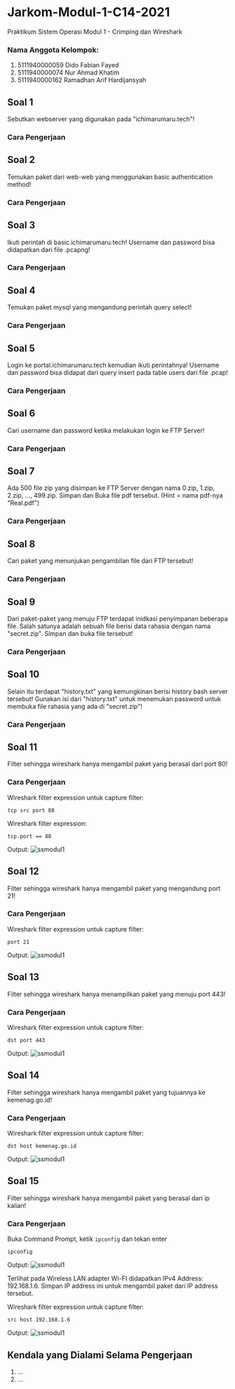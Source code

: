 # Jarkom-Modul-1-C14-2021
Praktikum Sistem Operasi Modul 1 - Crimping dan Wireshark

### Nama Anggota Kelompok:
1. 5111940000059      Dido Fabian Fayed <br>
2. 5111940000074	    Nur Ahmad Khatim <br>
3. 5111940000162	    Ramadhan Arif Hardijansyah

## Soal 1
Sebutkan webserver yang digunakan pada "ichimarumaru.tech"! 
### Cara Pengerjaan

## Soal 2
Temukan paket dari web-web yang menggunakan basic authentication method!
### Cara Pengerjaan

## Soal 3
Ikuti perintah di basic.ichimarumaru.tech! Username dan password bisa didapatkan dari file .pcapng!
### Cara Pengerjaan

## Soal 4
Temukan paket mysql yang mengandung perintah query select!
### Cara Pengerjaan

## Soal 5
Login ke portal.ichimarumaru.tech kemudian ikuti perintahnya! Username dan password bisa didapat dari query insert pada table users dari file .pcap!
### Cara Pengerjaan

## Soal 6
Cari username dan password ketika melakukan login ke FTP Server!
### Cara Pengerjaan

## Soal 7
Ada 500 file zip yang disimpan ke FTP Server dengan nama 0.zip, 1.zip, 2.zip, ..., 499.zip. Simpan dan Buka file pdf tersebut. (Hint = nama pdf-nya "Real.pdf")
### Cara Pengerjaan

## Soal 8
Cari paket yang menunjukan pengambilan file dari FTP tersebut!
### Cara Pengerjaan

## Soal 9
Dari paket-paket yang menuju FTP terdapat inidkasi penyimpanan beberapa file. Salah satunya adalah sebuah file berisi data rahasia dengan nama "secret.zip". Simpan dan buka file tersebut!
### Cara Pengerjaan

## Soal 10
Selain itu terdapat "history.txt" yang kemungkinan berisi history bash server tersebut! Gunakan isi dari "history.txt" untuk menemukan password untuk membuka file rahasia yang ada di "secret.zip"!
### Cara Pengerjaan

## Soal 11
Filter sehingga wireshark hanya mengambil paket yang berasal dari port 80!
### Cara Pengerjaan
Wireshark filter expression untuk capture filter:
```
tcp src port 80
```
Wireshark filter expression:
```
tcp.port == 80
```
Output:
![ssmodul1](https://github.com/DidoFayed/jarkom-modul-1-C14-2021/blob/main/ssmodul1/11_1.png)

## Soal 12
Filter sehingga wireshark hanya mengambil paket yang mengandung port 21!
### Cara Pengerjaan
Wireshark filter expression untuk capture filter:
```
port 21
```
Output:
![ssmodul1](https://github.com/DidoFayed/jarkom-modul-1-C14-2021/blob/main/ssmodul1/12_1.png)

## Soal 13
Filter sehingga wireshark hanya menampilkan paket yang menuju port 443!
### Cara Pengerjaan
Wireshark filter expression untuk capture filter:
```
dst port 443
```
Output:
![ssmodul1](https://github.com/DidoFayed/jarkom-modul-1-C14-2021/blob/main/ssmodul1/13_1.png)

## Soal 14
Filter sehingga wireshark hanya mengambil paket yang tujuannya ke kemenag.go.id!
### Cara Pengerjaan
Wireshark filter expression untuk capture filter:
```
dst host kemenag.go.id
```
Output:
![ssmodul1](https://github.com/DidoFayed/jarkom-modul-1-C14-2021/blob/main/ssmodul1/14_1.png)

## Soal 15
Filter sehingga wireshark hanya mengambil paket yang berasal dari ip kalian!
### Cara Pengerjaan
Buka Command Prompt, ketik `ipconfig` dan tekan enter
```
ipconfig
```
Output:
![ssmodul1](https://github.com/DidoFayed/jarkom-modul-1-C14-2021/blob/main/ssmodul1/15_1_CheckIP.png)

Terlihat pada Wireless LAN adapter Wi-FI didapatkan IPv4 Address: 192.168.1.6. Simpan IP address ini untuk mengambil paket dari IP address tersebut.

Wireshark filter expression untuk capture filter:
```
src host 192.168.1.6
```
Output:
![ssmodul1](https://github.com/DidoFayed/jarkom-modul-1-C14-2021/blob/main/ssmodul1/15_2_Filter.png)

## Kendala yang Dialami Selama Pengerjaan
1. ...
2. ...
